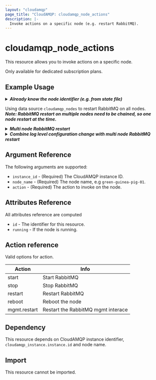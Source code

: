 ```yaml
---
layout: "cloudamqp"
page_title: "CloudAMQP: cloudamqp_node_actions"
description: |-
  Invoke actions on a specific node (e.g. restart RabbitMQ).
---
```


# cloudamqp_node_actions

This resource allows you to invoke actions on a specific node.

Only available for dedicated subscription plans.

## Example Usage

<details>
  <summary>
    <b>
      <i>Already know the node identifier (e.g. from state file)</i>
    </b>
  </summary>

```hcl
# New recipient to receieve notifications
resource "cloudamqp_node_actions" "node_action" {
  instance_id = cloudamqp_instance.instance.id
  node_name = "<node name>"
  action = "restart"
}
```

</details>

Using data source `cloudamqp_nodes` to restart RabbitMQ on all nodes.</br>
***Note: RabbitMQ restart on multiple nodes need to be chained, so one node restart at the time.***

<details>
  <summary>
    <b>
      <i>Multi node RabbitMQ restart</i>
    </b>
  </summary>

```hcl
data "cloudamqp_nodes" "list_nodes" {
  instance_id = cloudamqp_instance.instance.id
}

resource "cloudamqp_node_actions" "restart_01" {
  instance_id = cloudamqp_instance.instance.id
  action = "restart"
  node_name = data.cloudamqp_nodes.list_nodes.nodes[0].name
}

resource "cloudamqp_node_actions" "restart_02" {
  instance_id = cloudamqp_instance.instance.id
  action = "restart"
  node_name = data.cloudamqp_nodes.list_nodes.nodes[1].name
  depends_on = [
    cloudamqp_node_actions.restart_01,
  ]
}

resource "cloudamqp_node_actions" "restart_03" {
  instance_id = cloudamqp_instance.instance.id
  action = "restart"
  node_name = data.cloudamqp_nodes.list_nodes.nodes[2].name
  depends_on = [
    cloudamqp_node_actions.restart_01,
    cloudamqp_node_actions.restart_02,
  ]
}

```

</details>

<details>
  <summary>
    <b>
      <i>Combine log level configuration change with multi node RabbitMQ restart</i>
    </b>
  </summary>

```hcl
data "cloudamqp_nodes" "list_nodes" {
  instance_id = cloudamqp_instance.instance.id
}

resource "cloudamqp_rabbitmq_configuration" "rabbitmq_config" {
  instance_id = cloudamqp_instance.instance.id
  log_exchange_level = "info"
}

resource "cloudamqp_node_actions" "restart_01" {
  instance_id = cloudamqp_instance.instance.id
  action = "restart"
  node_name = data.cloudamqp_nodes.list_nodes.nodes[0].name
  depends_on = [
    cloudamqp_rabbitmq_configuration.rabbitmq_config,
  ]
}

resource "cloudamqp_node_actions" "restart_02" {
  instance_id = cloudamqp_instance.instance.id
  action = "restart"
  node_name = data.cloudamqp_nodes.list_nodes.nodes[1].name
  depends_on = [
    cloudamqp_rabbitmq_configuration.rabbitmq_config,
    cloudamqp_node_actions.restart_01,
  ]
}

resource "cloudamqp_node_actions" "restart_03" {
  instance_id = cloudamqp_instance.instance.id
  action = "restart"
  node_name = data.cloudamqp_nodes.list_nodes.nodes[2].name
  depends_on = [
    cloudamqp_rabbitmq_configuration.rabbitmq_config,
    cloudamqp_node_actions.restart_01,
    cloudamqp_node_actions.restart_02,
  ]
}

```

</details>

## Argument Reference

The following arguments are supported:

* `instance_id`   - (Required) The CloudAMQP instance ID.
* `node_name`     - (Required) The node name, e.g `green-guinea-pig-01`.
* `action`        - (Required) The action to invoke on the node.

## Attributes Reference

All attributes reference are computed

* `id`      - The identifier for this resource.
* `running` - If the node is running.

## Action reference

Valid options for action.

| Action       | Info                               |
|--------------|------------------------------------|
| start        | Start RabbitMQ                     |
| stop         | Stop RabbitMQ                      |
| restart      | Restart RabbitMQ                   |
| reboot       | Reboot the node                    |
| mgmt.restart | Restart the RabbitMQ mgmt interace |

## Dependency

This resource depends on CloudAMQP instance identifier, `cloudamqp_instance.instance.id` and node name.

## Import

This resource cannot be imported.
